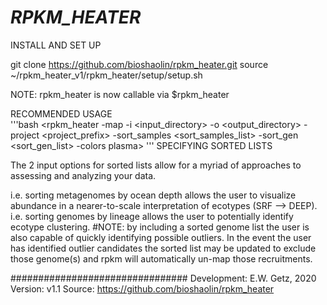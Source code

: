 # ***RPKM_HEATER*** #

INSTALL AND SET UP

git clone https://github.com/bioshaolin/rpkm_heater.git
source ~/rpkm_heater_v1/rpkm_heater/setup/setup.sh

NOTE: rpkm_heater is now callable via $rpkm_heater

RECOMMENDED USAGE \
'''bash
<rpkm_heater -map -i <input_directory> -o <output_directory> -project <project_prefix> -sort_samples <sort_samples_list> -sort_gen <sort_gen_list> -colors plasma>
'''
SPECIFYING SORTED LISTS

The 2 input options for sorted lists allow for a myriad of approaches to assessing and analyzing your data.

i.e. sorting metagenomes by ocean depth allows the user to visualize abundance in a nearer-to-scale interpretation of ecotypes (SRF --> DEEP).
i.e. sorting genomes by lineage allows the user to potentially identify ecotype clustering.
	#NOTE: by including a sorted genome list the user is also capable of quickly identifying possible outliers. In the event the user has
	identified outlier candidates the sorted list may be updated to exclude those genome(s) and rpkm will automatically un-map those recruitments.

################################
Development: E.W. Getz, 2020
Version: v1.1
Source: https://github.com/bioshaolin/rpkm_heater
